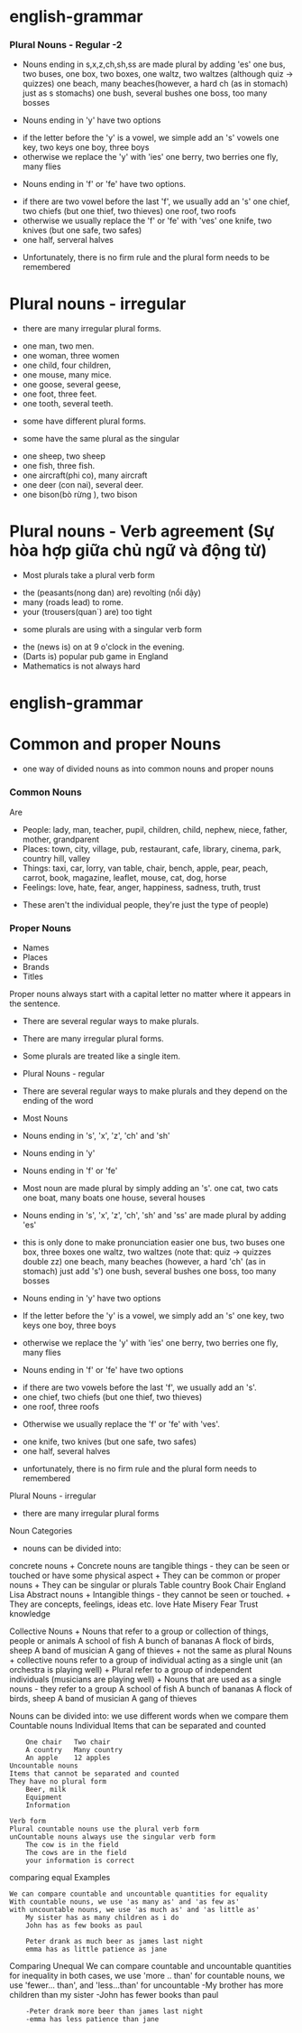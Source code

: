 # english-grammar

### Plural Nouns - Regular -2

- Nouns ending in s,x,z,ch,sh,ss are made plural by adding 'es'
one bus, two buses,
one box, two boxes,
one waltz, two waltzes (although quiz -> quizzes)
one beach, many beaches(however, a hard ch (as in stomach) just as s stomachs)
one bush, several bushes
one boss, too many bosses

- Nouns ending in 'y' have two options
+ if the letter before the 'y' is a vowel, we simple add an 's' vowels
one key, two keys
one boy, three boys
+ otherwise we replace the 'y' with 'ies'
one berry, two berries
one fly, many flies

- Nouns ending in 'f' or 'fe' have two options.
+ if there are two vowel before the last 'f', we usually add an 's'
one chief, two chiefs (but one thief, two thieves)
one roof, two roofs 
+ otherwise we usually replace the 'f' or 'fe' with 'ves'
one knife, two knives (but one safe, two safes)
+ one half, serveral halves
- Unfortunately, there is no firm rule and the plural form needs to be remembered

# Plural nouns - irregular
- there are many irregular plural forms.
+ one man, two men.
+ one woman, three women
+ one child, four children,
+ one mouse, many mice.
+ one goose, several geese,
+ one foot, three feet.
+ one tooth, several teeth.

- some have different plural forms.

- some have the same plural as the singular
+ one sheep, two sheep
+ one fish, three fish.
+ one aircraft(phi co), many aircraft
+ one deer (con nai), several deer.
+ one bison(bò rừng ), two bison

# Plural nouns - Verb agreement (Sự hòa hợp giữa chủ ngữ và động từ)
- Most plurals take a plural verb form
+ the (peasants(nong dan) are) revolting (nổi dậy)
+ many (roads lead) to rome.
+ your (trousers(quan`) are) too tight

- some plurals are using with a singular verb form
+ the (news is) on at 9 o'clock in the evening.
+ (Darts is) popular pub game in England
+ Mathematics is not always hard


# english-grammar

# Common and proper Nouns
- one way of divided nouns as into common nouns and proper nouns
### Common Nouns
Are
- People: lady, man, teacher, pupil, children, child, nephew, niece, father, mother, grandparent
- Places: town, city, village, pub, restaurant, cafe, library, cinema, park, country hill, valley
- Things: taxi, car, lorry, van table, chair, bench, apple, pear, peach, carrot, book, magazine, leaflet, mouse, cat, dog, horse
- Feelings: love, hate, fear, anger, happiness, sadness, truth, trust

+ These aren't the individual people, they're just the type of people)

### Proper Nouns
- Names
- Places
- Brands
- Titles

Proper nouns always start with a capital letter no matter where it appears in the sentence.

- There are several regular ways to make plurals.
- There are many irregular plural forms.
- Some plurals are treated like a single item.

- Plural Nouns - regular
+ There are several regular ways to make plurals and they depend on the ending of the word

+ Most Nouns
+ Nouns ending in 's', 'x', 'z', 'ch' and 'sh'
+ Nouns ending in 'y'
+ Nouns ending in 'f' or 'fe'

- Most noun are made plural by simply adding an 's'.
one cat, two cats
one boat, many boats
one house, several houses

- Nouns ending in 's', 'x', 'z', 'ch', 'sh' and 'ss' are made plural by adding 'es'
- this is only done to make pronunciation easier
one bus, two buses
one box, three boxes
one waltz, two waltzes (note that: quiz -> quizzes double zz)
one beach, many beaches (however, a hard 'ch' (as in stomach) just add 's')
one bush, several bushes
one boss, too many bosses

- Nouns ending in 'y' have two options
+ If the letter before the 'y' is a vowel, we simply add an 's'
one key, two keys
one boy, three boys

+ otherwise we replace the 'y' with 'ies'
one berry, two berries
one fly, many flies

- Nouns ending in 'f' or 'fe' have two options
+ if there are two vowels before the last 'f', we usually add an 's'.
+ one chief, two chiefs (but one thief, two thieves)
+ one roof, three roofs

- Otherwise we usually replace the 'f' or 'fe' with 'ves'.
+ one knife, two knives (but one safe, two safes)
+ one half, several halves

- unfortunately, there is no firm rule and the plural form needs to remembered

Plural Nouns - irregular
- there are many irregular plural forms

Noun Categories

- nouns can be divided into:

concrete nouns
    + Concrete nouns are tangible things - they can be seen or touched or have some physical aspect
    + They can be common or proper nouns
    + They can be singular or plurals
        Table
        country
        Book
        Chair
        England
        Lisa
Abstract nouns
    + Intangible things - they cannot be seen or touched.
    + They are concepts, feelings, ideas etc.
        love
        Hate
        Misery
        Fear Trust
        knowledge

Collective Nouns
    + Nouns that refer to a group or collection of things, people or animals
        A school of fish
        A bunch of bananas
        A flock of birds, sheep
        A band of musician
        A gang of thieves
    + not the same as plural Nouns
    + collective nouns refer to a group of individual acting as a single unit (an orchestra is playing well)
    + Plural refer to a group of independent individuals (musicians are playing well)
    + Nouns that are used as a single nouns - they refer to a group
        A school of fish
        A bunch of bananas
        A flock of birds, sheep
        A band of musician
        A gang of thieves

Nouns can be divided into:
    we use different words when we compare them
    Countable nouns
    Individual Items that can be separated and counted

        One chair   Two chair
        A country   Many country
        An apple    12 apples
    Uncountable nouns
    Items that cannot be separated and counted
    They have no plural form
        Beer, milk
        Equipment
        Information

    Verb form
    Plural countable nouns use the plural verb form
    unCountable nouns always use the singular verb form
        The cow is in the field
        The cows are in the field
        your information is correct
comparing equal Examples

    We can compare countable and uncountable quantities for equality
    With countable nouns, we use 'as many as' and 'as few as'
    with uncountable nouns, we use 'as much as' and 'as little as'
        My sister has as many children as i do
        John has as few books as paul

        Peter drank as much beer as james last night
        emma has as little patience as jane

Comparing Unequal
    We can compare countable and uncountable quantities for inequality
    in both cases, we use 'more .. than'
    for countable nouns, we use 'fewer... than', and 'less...than' for uncountable
        -My brother has more children than my sister
        -John has fewer books than paul

        -Peter drank more beer than james last night
        -emma has less patience than jane